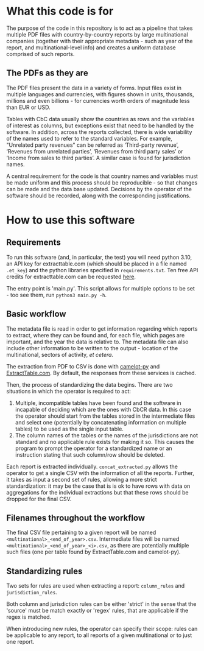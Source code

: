 # What this code is for
The purpose of the code in this repository is to act as a pipeline that takes multiple PDF files with country-by-country reports by large multinational companies (together with their appropriate metadata - such as year of the report, and multinational-level info) and creates a uniform database comprised of such reports.
## The PDFs as they are
The PDF files present the data in a variety of forms. Input files exist in multiple languages and currencies, with figures shown in units, thousands, millions and even billions - for currencies worth orders of magnitude less than EUR or USD.

Tables with CbC data usually show the countries as rows and the variables of interest as columns, but exceptions exist that need to be handled by the software. In addition, across the reports collected, there is wide variability of the names used to refer to the standard variables. For example, "Unrelated party revenues" can be referred as ‘Third-party revenue’, ‘Revenues from unrelated parties’, ‘Revenues from third party sales’ or ‘Income from sales to third parties’. A similar case is found for jurisdiction names.

A central requirement for the code is that country names and variables must be made uniform and this process should be reproducible - so that changes can be made and the data base updated. Decisions by the operator of the software should be recorded, along with the corresponding justifications.  

# How to use this software
## Requirements
To run this software (and, in particular, the test) you will need python 3.10, an API key for extracttable.com (which should be placed in a file named `.et_key`) and the python libraries specified in `requirements.txt`. Ten free API credits for extracttable.com can be requested [here](https://www.extracttable.com/signup/trial.html).

The entry point is 'main.py'. This script allows for multiple options to be set - too see them, run `python3 main.py -h`.



## Basic workflow
The metadata file is read in order to get information regarding which reports to extract, where they can be found and, for each file, which pages are important, and the year the data is relative to. The metadata file can also include other information to be written to the output - location of the multinational, sectors of activity, _et cetera_.

The extraction from PDF to CSV is done with [camelot-py](https://pypi.org/project/camelot-py/) and [ExtractTable.com](https://www.extracttable.com). By default, the responses from these services is cached.

Then, the process of standardizing the data begins. There are two situations in which the operator is required to act:
1. Multiple, incompatible tables have been found and the software in incapable of deciding which are the ones with CbCR data. In this case the operator should start from the tables stored in the intermediate files and select one (potentially by concatenating information on multiple tables) to be used as the single input table.
2. The column names of the tables or the names of the jurisdictions are not standard and no applicable rule exists for making it so. This causes the program to prompt the operator for a standardized name or an instruction stating that such column/row should be deleted.

Each report is extracted individually. `concat_extracted.py` allows the operator to get a single CSV with the information of all the reports. Further, it takes as input a second set of rules, allowing a more strict standardization: it may be the case that is is ok to have rows with data on aggregations for the individual extractions but that these rows should be dropped for the final CSV.

## Filenames throughout the workflow
The final CSV file pertaining to a given report will be named `<multinational>_<end_of_year>.csv`. Intermediate files will be named `<multinational>_<end_of_year>_<i>.csv`, as there are potentially multiple such files (one per table found by ExtractTable.com and camelot-py).


## Standardizing rules
Two sets for rules are used when extracting a report: `column_rules` and `jurisdiction_rules`.

Both column and jurisdiction rules can be either 'strict' in the sense that the 'source' must be match exactly or 'regex' rules, that are applicable if the regex is matched. 

When introducing new rules, the operator can specify their scope: rules can be applicable to any report, to all reports of a given multinational or to just one report.
